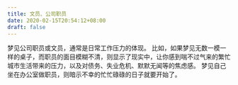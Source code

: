 ```yaml
---
title: 文员、公司职员
date: 2020-02-15T20:54:12+08:00
draft: false
---
```


梦见公司职员或文员，通常是日常工作压力的体现。
比如，如果梦见无数一模一样的桌子，而职员的面目模糊不清，则显示了现实中，让你感到喘不过气来的繁忙城市生活带来的压力，以及对债务、失业危机、默默无闻等的焦虑感。
梦见自己坐在办公室做职员，则暗示不幸的忙忙碌碌的日子就要开始了。

